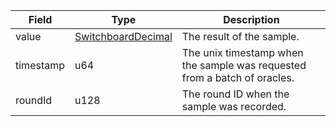 | Field     | Type                                                      | Description                                                               |
| --------- | --------------------------------------------------------- | ------------------------------------------------------------------------- |
| value     | [SwitchboardDecimal](/aptos/idl/types/SwitchboardDecimal) | The result of the sample.                                                 |
| timestamp | u64                                                       | The unix timestamp when the sample was requested from a batch of oracles. |
| roundId   | u128                                                      | The round ID when the sample was recorded.                                |
